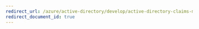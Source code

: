```yaml
---
redirect_url: /azure/active-directory/develop/active-directory-claims-mapping
redirect_document_id: true
---
```

